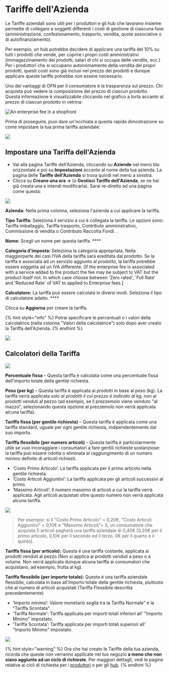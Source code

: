 # Tariffe dell'Azienda

Le Tariffe aziendali sono utili per i produttori e gli hub che lavorano insieme: permette di collegare a soggetti differenti i costi di gestione di ciascuna fase \(amministrazione, confezionamento, trasporto, vendita, quote associative o di autofinanziamento\).

Per esempio, un hub potrebbe decidere di applicare una tariffa del 10% su tutti i prodotti che vende, per coprire i propri costi amministrativi \(immagazzinamento dei prodotti, salari di chi si occupa delle vendite, ecc.\)   
Per i produttori che si occupano autonomamente della vendita dei propri prodotti, questi costi sono già inclusi nel prezzo dei prodotti e dunque applicare queste tariffe potrebbe non essere necessario. 

Uno dei vantaggi di OFN per il consumatore è la trasparenza sul prezzo. Chi acquista può vedere la composizione del prezzo di ciascun prodotto. Questa informazione è visualizzabile cliccando nel grafico a torta accanto al prezzo di ciascun prodotto in vetrina: 

![An enterprise fee in a shopfront](../../.gitbook/assets/enterprsie-fee-in-shopfront.png)

Prima di proseguire, puoi dare un'occhiata a questa rapida dimostrazione su come impostare la tua prima tariffa aziendale: 

![](../../.gitbook/assets/enterprisefeefirst.gif)

## Impostare una Tariffa dell'Azienda

* Vai alla pagina Tariffe dell'Azienda, cliccando su **Aziende** nel menù blu orizzontale e poi su **Impostazioni** accanto al nome della tua azienda. La pagina delle **Tariffe dell'Azienda** si trova quindi nel menù a sinistra. 
* Clicca su **Creane una ora -&gt;** \(o **Gestisci Tariffe dell'Azienda**, se ne hai già creata una e intendi modificarla\). Sarai re-diretto ad una pagina come questa:  

![](../../.gitbook/assets/enterprisefeecreate.jpg)

**Azienda:** Nella prima colonna, seleziona l'azienda a cui applicare la tariffa. 

**Tipo Tariffa:** Seleziona il servizio a cui è collegata la tariffa. Le opzioni sono: Tariffa imballaggio, Tariffa trasporto, Contributo amministrativo, Commissione di vendita o Contributo Raccolta Fondi. .

**Nome:** Scegli un nome per questa tariffa. ****

**Categoria d'imposta:** Seleziona la categoria appropriata. Nella maggiorparte dei casi l'IVA della tariffa sarà ereditata dal prodotto. Se la tariffa è associata ad un servizio aggiunto al prodotto, la tariffa potrebbe essere soggetta ad un IVA differente. \[If the enterprise fee is associated with a service added to the product the fee may be subject to VAT but the product itself not. In which case choose between 'Zero rated', 'Full Rate' and 'Reduced Rate' of VAT to applied to Enterprise fees.\]

**Calcolatore:** La tariffa può essere calcolata in diversi modi. Seleziona il tipo di calcolatore adatto. ****

Clicca su **Aggiorna** per creare la tariffa.

{% hint style="info" %}
Potrai specificare le percentuali o i valori della calcolatrice \(nella colonna "Valori della calcolatrice"\) solo dopo aver creato la Tariffa dell'Azienda. 
{% endhint %}

![](../../.gitbook/assets/enterprisefee2.jpg)

## Calcolatori della Tariffa

![](../../.gitbook/assets/tariffe-dellazienda.png)

**Percentuale fissa** – Questa tariffa è calcolata come una percentuale fissa dell'importo totale della gentile richiesta. 

**Peso \(per kg\)** – Questa tariffa è applicata ai prodotti in base al peso \(kg\). La tariffa verrà applicata _solo ai prodotti il cui prezzo è indicato al kg_, non ai prodotti venduti al pezzo \(ad esempio, se il prezzemolo viene venduto "al mazzo", selezionando questa opzione al prezzemolo non verrà applicata alcuna tariffa\). 

**Tariffa fissa \(per gentile richiesta\)** – Questa tariffa è applicata come una tariffa standard, uguale per ogni gentile richiesta, indipendentemente dal suo importo. 

**Tariffa flessibile \(per numero articoli\)** – Questa tariffa è particolarmente utile se vuoi incoraggiare i consumatori a fare gentili richieste sostanziose: la tariffa può essere ridotta o eliminata al raggiungimento di un numero minimo definito di articoli richiesti. 

* ‘Costo Primo Articolo’: La tariffa applicata per il primo articolo nella gentile richiesta. 
* ‘Costo Articoli Aggiuntivi’: La tariffa applicata per gli articoli successivi al primo. 
* ‘Massimo Articoli’: Il numero massimo di articoli a cui la tariffa verrà applicata. Agli articoli acquistati oltre questo numero non verrà applicata alcuna tariffa. 

![](../../.gitbook/assets/enterprisefeeflex.jpg)

> Per esempio: si il "Costo Primo Articolo" = 0,20€, "Costo Articoli Aggiuntivi" = 0,10€ e "Massimo Articoli"= 3, un consumatore che acquista 5 articoli pagherà una tariffa aziendale di 0,40€ \(0,20€ per il primo articolo, 0,10€ per il secondo ed il terzo, 0€ per il quarto e il quinto\).

**Tariffa fissa \(per articolo\):** Questa è una tariffa costante, applicata ai prodotti venduti al pezzo \(Non si applica ai prodotti venduti a peso o a volume. Non verrà applicata dunque alcuna tariffa ai consumatori che acquistano, ad esempio, frutta al kg\).

**Tariffa flessibile \(per importo totale\):** Questa è una tariffa aziendale flessibile, calcolata in base all'importo totale della gentile richiesta, piuttosto che al numero di articoli acquistati \(Tariffa Flessibile descritta precedentemente\) 

* ‘Importo minimo’: Valore monetario soglia tra la Tariffa Normale" e la "Tariffa Scontata". 
* 'Tariffa Normale': Tariffa applicata per importi totali inferiori all' "Importo Minimo" impostato. 
* ‘Tariffa Scontata’: Tariffa applicata per importi totali superiori all' "Importo Minimo" impostato. 

![](../../.gitbook/assets/enterprisefeepc.jpg)

{% hint style="warning" %}
Ora che hai creato le Tariffe della tua azienda, ricorda che queste non verranno applicate nel tuo negozio **a meno che non siano aggiunte ad un ciclo di richieste**. Per maggiori dettagli, vedi le pagine relative ai cicli di richiesta per i [produttori](order-cycle/order-cycles-for-producers.md) o per gli [hub](order-cycle/order-cycles-for-hubs.md).
{% endhint %}

